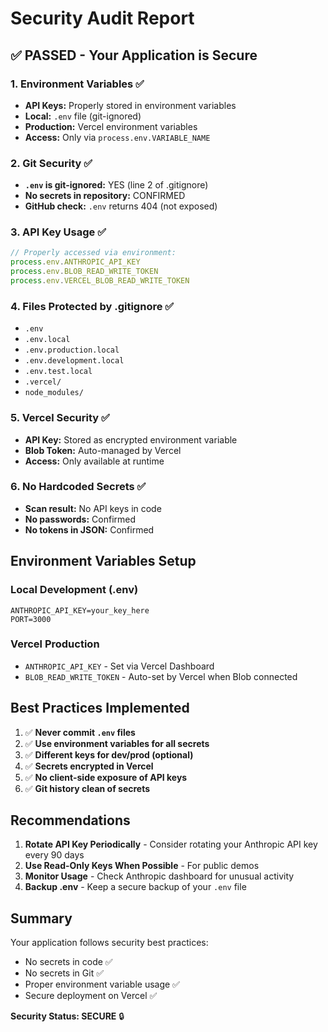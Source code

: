 # Security Audit Report

## ✅ PASSED - Your Application is Secure

### 1. Environment Variables ✅
- **API Keys:** Properly stored in environment variables
- **Local:** `.env` file (git-ignored)
- **Production:** Vercel environment variables
- **Access:** Only via `process.env.VARIABLE_NAME`

### 2. Git Security ✅
- **`.env` is git-ignored:** YES (line 2 of .gitignore)
- **No secrets in repository:** CONFIRMED
- **GitHub check:** `.env` returns 404 (not exposed)

### 3. API Key Usage ✅
```javascript
// Properly accessed via environment:
process.env.ANTHROPIC_API_KEY
process.env.BLOB_READ_WRITE_TOKEN
process.env.VERCEL_BLOB_READ_WRITE_TOKEN
```

### 4. Files Protected by .gitignore ✅
- `.env`
- `.env.local`
- `.env.production.local`
- `.env.development.local`
- `.env.test.local`
- `.vercel/`
- `node_modules/`

### 5. Vercel Security ✅
- **API Key:** Stored as encrypted environment variable
- **Blob Token:** Auto-managed by Vercel
- **Access:** Only available at runtime

### 6. No Hardcoded Secrets ✅
- **Scan result:** No API keys in code
- **No passwords:** Confirmed
- **No tokens in JSON:** Confirmed

## Environment Variables Setup

### Local Development (.env)
```env
ANTHROPIC_API_KEY=your_key_here
PORT=3000
```

### Vercel Production
- `ANTHROPIC_API_KEY` - Set via Vercel Dashboard
- `BLOB_READ_WRITE_TOKEN` - Auto-set by Vercel when Blob connected

## Best Practices Implemented

1. ✅ **Never commit `.env` files**
2. ✅ **Use environment variables for all secrets**
3. ✅ **Different keys for dev/prod (optional)**
4. ✅ **Secrets encrypted in Vercel**
5. ✅ **No client-side exposure of API keys**
6. ✅ **Git history clean of secrets**

## Recommendations

1. **Rotate API Key Periodically** - Consider rotating your Anthropic API key every 90 days
2. **Use Read-Only Keys When Possible** - For public demos
3. **Monitor Usage** - Check Anthropic dashboard for unusual activity
4. **Backup .env** - Keep a secure backup of your `.env` file

## Summary

Your application follows security best practices:
- No secrets in code ✅
- No secrets in Git ✅
- Proper environment variable usage ✅
- Secure deployment on Vercel ✅

**Security Status: SECURE** 🔒